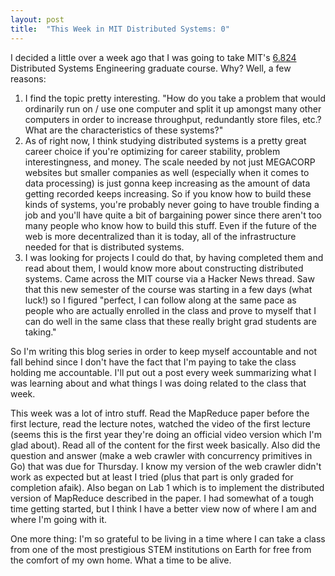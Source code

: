 ```yaml
---
layout: post
title:  "This Week in MIT Distributed Systems: 0"
---
```


I decided a little over a week ago that I was going to take MIT's [6.824](https://pdos.csail.mit.edu/6.824/) Distributed Systems Engineering graduate course. Why? Well, a few reasons:
1. I find the topic pretty interesting. "How do you take a problem that would ordinarily run on / use one computer and split it up amongst many other computers in order to increase throughput, redundantly store files, etc.? What are the characteristics of these systems?"
2. As of right now, I think studying distributed systems is a pretty great career choice if you're optimizing for career stability, problem interestingness, and money. The scale needed by not just MEGACORP websites but smaller companies as well (especially when it comes to data processing) is just gonna keep increasing as the amount of data getting recorded keeps increasing. So if you know how to build these kinds of systems, you're probably never going to have trouble finding a job and you'll have quite a bit of bargaining power since there aren't too many people who know how to build this stuff. Even if the future of the web is more decentralized than it is today, all of the infrastructure needed for that is distributed systems. 
3. I was looking for projects I could do that, by having completed them and read about them, I would know more about constructing distributed systems. Came across the MIT course via a Hacker News thread. Saw that this new semester of the course was starting in a few days (what luck!) so I figured "perfect, I can follow along at the same pace as people who are actually enrolled in the class and prove to myself that I can do well in the same class that these really bright grad students are taking."

So I'm writing this blog series in order to keep myself accountable and not fall behind since I don't have the fact that I'm paying to take the class holding me accountable. I'll put out a post every week summarizing what I was learning about and what things I was doing related to the class that week.

This week was a lot of intro stuff. Read the MapReduce paper before the first lecture, read the lecture notes, watched the video of the first lecture (seems this is the first year they're doing an official video version which I'm glad about). Read all of the content for the first week basically. Also did the question and answer (make a web crawler with concurrency primitives in Go) that was due for Thursday. I know my version of the web crawler didn't work as expected but at least I tried (plus that part is only graded for completion afaik). Also began on Lab 1 which is to implement the distributed version of MapReduce described in the paper. I had somewhat of a tough time getting started, but I think I have a better view now of where I am and where I'm going with it.

One more thing: I'm so grateful to be living in a time where I can take a class from one of the most prestigious STEM institutions on Earth for free from the comfort of my own home. What a time to be alive.